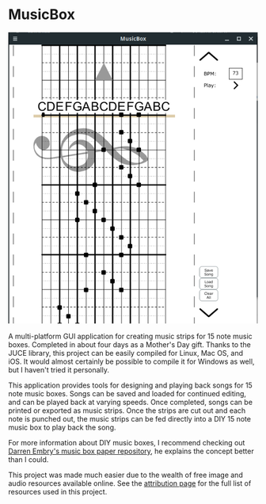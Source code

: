 # MusicBox
![MusicBox main interface](./screenshot.png?raw=true "MusicBox main interface")


A multi-platform GUI application for creating music strips for 15 note music boxes. Completed in about four days as a Mother's Day gift. Thanks to the JUCE library, this project can be easily compiled for Linux, Mac OS, and iOS. It would almost certainly be possible to compile it for Windows as well, but I haven't tried it personally.

This application provides tools for designing and playing back songs for 15 note music boxes. Songs can be saved and loaded for continued editing, and can be played back at varying speeds. Once completed, songs can be printed or exported as music strips. Once the strips are cut out and each note is punched out, the music strips can be fed directly into a DIY 15 note music box to play back the song.

For more information about DIY music boxes, I recommend checking out [Darren Embry's music box paper repository](https://github.com/dse/music-box-paper), he explains the concept better than I could.

This project was made much easier due to the wealth of free image and audio resources available online. See the [attribution page](Attribution.md) for the full list of resources used in this project.
